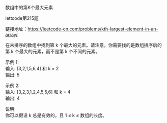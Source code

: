 数组中的第K个最大元素<br/>

lettcode第215题<br/>

链接地址：https://leetcode-cn.com/problems/kth-largest-element-in-an-array/<br/>

在未排序的数组中找到第 k 个最大的元素。请注意，你需要找的是数组排序后的第 k 个最大的元素，而不是第 k 个不同的元素。<br/>

示例 1:<br/>
输入: [3,2,1,5,6,4] 和 k = 2<br/>
输出: 5<br/>


示例 2:<br/>
输入: [3,2,3,1,2,4,5,5,6] 和 k = 4<br/>
输出: 4<br/>

说明:<br/>
你可以假设 k 总是有效的，且 1 ≤ k ≤ 数组的长度。<br/>